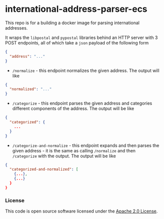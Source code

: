 
# international-address-parser-ecs

This repo is for a building a docker image for parsing international addresses.

It wraps the `libpostal` and `pypostal` libraries behind an HTTP server with 3 POST endpoints, all of which take a `json` payload of the following form

```json
{
  "address": "..."
}
```


+ `/normalize` - this endpoint normalizes the given address.
    The output will like
  
```json
{
  "normalized": "..."
}
```

+ `/categorize` - this endpoint parses the given address and categories different components of the address.
    The output will be like
  
```json
{
  "categorized": {
    ...
  }
}
```

+ `/categorize-and-normalize` - this endpoint expands and then parses the given address - it is the same as calling `/normalize` and then `/categorize` with the output.
    The output will be like
  
```json
{
  "categorized-and-normalized": [
    {...},
    {...}
  }
}
```


### License

This code is open source software licensed under the [Apache 2.0 License]("http://www.apache.org/licenses/LICENSE-2.0.html").
